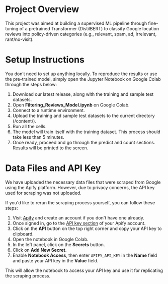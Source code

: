 # Project Overview

This project was aimed at building a supervised ML pipeline through fine-tuning of a pretrained Transformer (DistilBERT) to classify Google location reviews into policy-driven categories (e.g., relevant, spam, ad, irrelevant, rant/no-visit).

# Setup Instructions

You don’t need to set up anything locally. To reproduce the results or use the pre-trained model, simply open the Jupyter Notebook on Google Colab through the steps below:

1. Download our latest release, along with the training and sample test datasets.
2. Open **Filtering_Reviews_Model.ipynb** on Google Colab.
3. Connect to a runtime environment.
4. Upload the training and sample test datasets to the current directory (/content/).
5. Run all the cells. 
6. The model will train itself with the training dataset. This process should take less than 5 minutes.
7. Once ready, proceed and go through the predict and count sections. Results will be printed to the screen.

# Data Files and API Key

We have uploaded the necessary data files that were scraped from Google using the Apify platform. However, due to privacy concerns, the API key used for scraping was not uploaded.

If you'd like to rerun the scraping process yourself, you can follow these steps:

1. Visit [Apify](https://www.apify.com/) and create an account if you don't have one already.
2. Once signed in, go to the [API key section](https://console.apify.com/actors?tab=recently-used) of your Apify account. 
3. Click on the **API** button on the top right corner and copy your API key to clipboard.
4. Open the notebook in Google Colab.
5. In the left panel, click on the **Secrets** button.
6. Click on **Add New Secret**.
7. Enable **Notebook Access**, then enter `APIFY_API_KEY` in the **Name** field and paste your API key in the **Value** field.

This will allow the notebook to access your API key and use it for replicating the scraping process.
